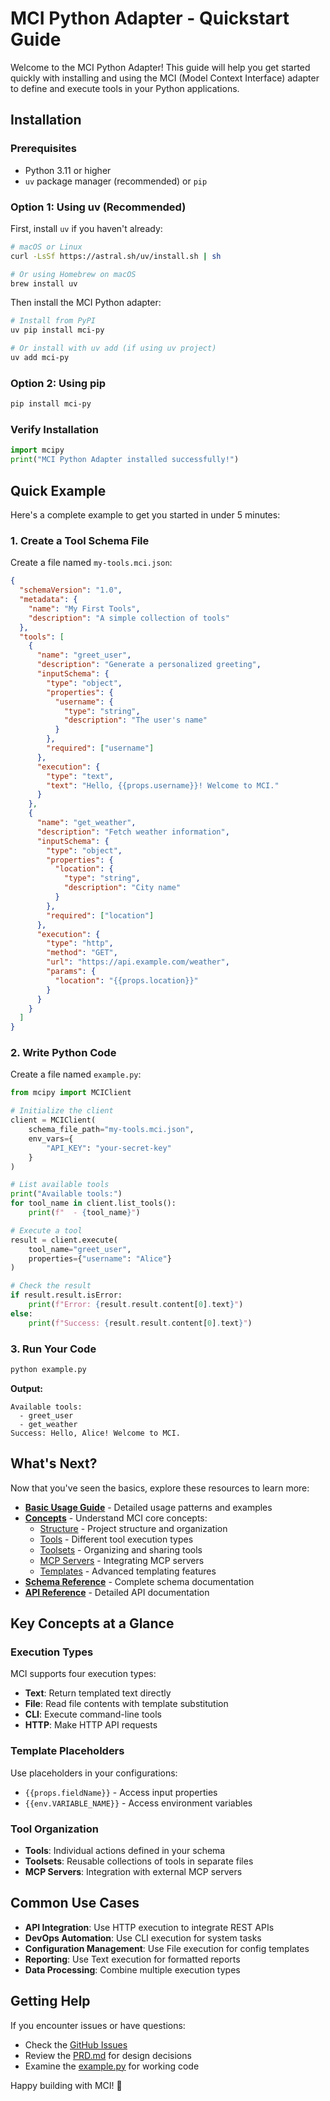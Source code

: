 # MCI Python Adapter - Quickstart Guide

Welcome to the MCI Python Adapter! This guide will help you get started quickly with installing and using the MCI (Model Context Interface) adapter to define and execute tools in your Python applications.

## Installation

### Prerequisites

- Python 3.11 or higher
- `uv` package manager (recommended) or `pip`

### Option 1: Using uv (Recommended)

First, install `uv` if you haven't already:

```bash
# macOS or Linux
curl -LsSf https://astral.sh/uv/install.sh | sh

# Or using Homebrew on macOS
brew install uv
```

Then install the MCI Python adapter:

```bash
# Install from PyPI
uv pip install mci-py

# Or install with uv add (if using uv project)
uv add mci-py
```

### Option 2: Using pip

```bash
pip install mci-py
```

### Verify Installation

```python
import mcipy
print("MCI Python Adapter installed successfully!")
```

## Quick Example

Here's a complete example to get you started in under 5 minutes:

### 1. Create a Tool Schema File

Create a file named `my-tools.mci.json`:

```json
{
  "schemaVersion": "1.0",
  "metadata": {
    "name": "My First Tools",
    "description": "A simple collection of tools"
  },
  "tools": [
    {
      "name": "greet_user",
      "description": "Generate a personalized greeting",
      "inputSchema": {
        "type": "object",
        "properties": {
          "username": {
            "type": "string",
            "description": "The user's name"
          }
        },
        "required": ["username"]
      },
      "execution": {
        "type": "text",
        "text": "Hello, {{props.username}}! Welcome to MCI."
      }
    },
    {
      "name": "get_weather",
      "description": "Fetch weather information",
      "inputSchema": {
        "type": "object",
        "properties": {
          "location": {
            "type": "string",
            "description": "City name"
          }
        },
        "required": ["location"]
      },
      "execution": {
        "type": "http",
        "method": "GET",
        "url": "https://api.example.com/weather",
        "params": {
          "location": "{{props.location}}"
        }
      }
    }
  ]
}
```

### 2. Write Python Code

Create a file named `example.py`:

```python
from mcipy import MCIClient

# Initialize the client
client = MCIClient(
    schema_file_path="my-tools.mci.json",
    env_vars={
        "API_KEY": "your-secret-key"
    }
)

# List available tools
print("Available tools:")
for tool_name in client.list_tools():
    print(f"  - {tool_name}")

# Execute a tool
result = client.execute(
    tool_name="greet_user",
    properties={"username": "Alice"}
)

# Check the result
if result.result.isError:
    print(f"Error: {result.result.content[0].text}")
else:
    print(f"Success: {result.result.content[0].text}")
```

### 3. Run Your Code

```bash
python example.py
```

**Output:**
```
Available tools:
  - greet_user
  - get_weather
Success: Hello, Alice! Welcome to MCI.
```

## What's Next?

Now that you've seen the basics, explore these resources to learn more:

- **[Basic Usage Guide](basic_usage.md)** - Detailed usage patterns and examples
- **[Concepts](concepts/README.md)** - Understand MCI core concepts:
  - [Structure](concepts/structure.md) - Project structure and organization
  - [Tools](concepts/tools.md) - Different tool execution types
  - [Toolsets](concepts/toolsets.md) - Organizing and sharing tools
  - [MCP Servers](concepts/mcp_servers.md) - Integrating MCP servers
  - [Templates](concepts/templates.md) - Advanced templating features
- **[Schema Reference](schema_reference.md)** - Complete schema documentation
- **[API Reference](api_reference.md)** - Detailed API documentation

## Key Concepts at a Glance

### Execution Types

MCI supports four execution types:

- **Text**: Return templated text directly
- **File**: Read file contents with template substitution
- **CLI**: Execute command-line tools
- **HTTP**: Make HTTP API requests

### Template Placeholders

Use placeholders in your configurations:

- `{{props.fieldName}}` - Access input properties
- `{{env.VARIABLE_NAME}}` - Access environment variables

### Tool Organization

- **Tools**: Individual actions defined in your schema
- **Toolsets**: Reusable collections of tools in separate files
- **MCP Servers**: Integration with external MCP servers

## Common Use Cases

- **API Integration**: Use HTTP execution to integrate REST APIs
- **DevOps Automation**: Use CLI execution for system tasks
- **Configuration Management**: Use File execution for config templates
- **Reporting**: Use Text execution for formatted reports
- **Data Processing**: Combine multiple execution types

## Getting Help

If you encounter issues or have questions:

- Check the [GitHub Issues](https://github.com/Model-Context-Interface/mci-py/issues)
- Review the [PRD.md](../PRD.md) for design decisions
- Examine the [example.py](../example.py) for working code

Happy building with MCI! 🚀
